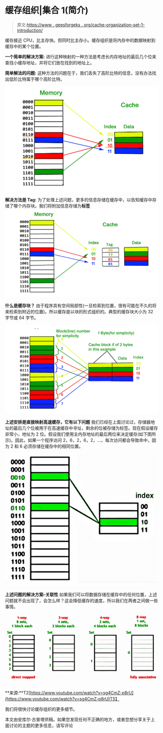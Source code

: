 # 缓存组织|集合 1(简介)

> 原文:[https://www . geesforgeks . org/cache-organization-set-1-introduction/](https://www.geeksforgeeks.org/cache-organization-set-1-introduction/)

缓存接近 CPU，比主存快。但同时比主存小。缓存组织是将内存中的数据映射到缓存中的某个位置。

**一个简单的解决方案:**
进行这种映射的一种方法是考虑长内存地址的最后几个位来查找小缓存地址，并将它们放在找到的地址上。

**简单解法的问题:**
这种方法的问题在于，我们丢失了高阶比特的信息，没有办法找出低阶比特属于哪个高阶比特。

[![CacheOrg](img/e68474e77b38ccaaafff007a2efbeeea.png)](https://media.geeksforgeeks.org/wp-content/uploads/cache.jpg)

**解决方法是 Tag:**
为了处理上述问题，更多的信息存储在缓存中，以告知缓存中存储了哪个内存块。我们将附加信息存储为**标签**
[![tags](img/d1e2316d89ab35179f4eb7dc5abc1c8d.png)](https://media.geeksforgeeks.org/wp-content/uploads/cache-tag.jpg)

**什么是缓存块？**
由于程序具有空间局部性(一旦检索到位置，很有可能在不久的将来检索到附近的位置)。所以缓存是以块的形式组织的。典型的缓存块大小为 32 字节或 64 字节。

[![cacheBlock](img/eb2631012e975caf200689e00091f36a.png)](https://media.geeksforgeeks.org/wp-content/uploads/cache-tag-3.jpg)

**上述安排是直接映射高速缓存，它有以下问题**
我们已经在上面讨论过，存储器地址的最后几个位被用于在高速缓存中寻址，剩余的位被存储为标签。现在假设缓存非常小，地址为 2 位。假设我们使用主内存地址的最后两位来决定缓存(如下图所示)。因此，如果一个程序访问 2，6，2，6，2，…，每次访问都会导致命中，因为 2 和 6 必须存储在缓存中的相同位置。

[![blocks](img/3df7f47f0d84a2cb8e4aab5b589bc634.png)](https://media.geeksforgeeks.org/wp-content/uploads/cache-problem.jpg)

**上述问题的解决方案–关联性**
如果我们可以将数据存储在缓存中的任何位置，上述问题就不会出现了，会怎么样？这会降低缓存的速度，所以我们在两者之间做一些事情。

[![cache](img/0d57c6c796756ad538f4dc7897d693a2.png)](https://media.geeksforgeeks.org/wp-content/uploads/cache-solution.jpg)

**来源:**T2[https://www.youtube.com/watch?v=sg4CmZ-p8rU](https://www.youtube.com/watch?v=sg4CmZ-p8rU)T5】

我们将很快讨论缓存组织的更多细节。

本文由安库尔·古普塔供稿。如果您发现任何不正确的地方，或者您想分享关于上面讨论的主题的更多信息，请写评论